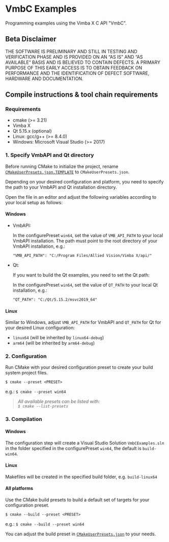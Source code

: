 VmbC Examples
=============

Programming examples using the Vimba X C API "VmbC".

Beta Disclaimer
---------------
THE SOFTWARE IS PRELIMINARY AND STILL IN TESTING AND VERIFICATION PHASE AND IS PROVIDED ON AN “AS IS” AND “AS AVAILABLE” BASIS AND IS BELIEVED TO CONTAIN DEFECTS. A PRIMARY PURPOSE OF THIS EARLY ACCESS IS TO OBTAIN FEEDBACK ON PERFORMANCE AND THE IDENTIFICATION OF DEFECT SOFTWARE, HARDWARE AND DOCUMENTATION.

Compile instructions & tool chain requirements
----------------------------------------------

### Requirements

* cmake (>= 3.21)
* Vimba X
* Qt 5.15.x (optional)
* Linux: gcc/g++ (>= 8.4.0)
* Windows: Microsoft Visual Studio (>= 2017)

### 1. Specify VmbAPI and Qt directory

Before running CMake to initialize the project, rename [`CMakeUserPresets.json.TEMPLATE`](./CMakeUserPresets.json.TEMPLATE) to `CMakeUserPresets.json`.

Depending on your desired configuration and platform, you need to specify the path to your VmbAPI and Qt installation directory.

Open the file in an editor and adjust the following variables according to your local setup as follows:

#### Windows

* VmbAPI:

    In the configurePreset `win64`, set the value of `VMB_API_PATH` to your local VmbAPI installation.
    The path must point to the root directory of your VmbAPI installation, e.g.:

    ```
    "VMB_API_PATH": "C:/Program Files/Allied Vision/Vimba X/api/"
    ```

* Qt:

    If you want to build the Qt examples, you need to set the Qt path:

    In the configurePreset `win64`, set the value of `QT_PATH` to your local Qt installation, e.g.:

    ```
    "QT_PATH": "C:/Qt/5.15.2/msvc2019_64"
    ```

#### Linux

Similar to Windows, adjust `VMB_API_PATH` for VmbAPI and `QT_PATH` for Qt for your desired Linux configuration:
* `linux64` (will be inherited by `linux64-debug`)
* `arm64` (will be inherited by `arm64-debug`)


### 2. Configuration
    
Run CMake with your desired configuration preset to create your build system project files.

```$ cmake --preset <PRESET>```

e.g.: ```$ cmake --preset win64```

> <em> All available presets can be listed with:    
    ```$ cmake --list-presets``` </em>

### 3. Compilation

#### Windows

The configuration step will create a Visual Studio Solution `VmbCExamples.sln` in the folder specified in the configurePreset `win64`, the default is `build-win64`.

#### Linux

Makefiles will be created in the specified build folder, e.g. `build-linux64`

#### All platforms

Use the CMake build presets to build a default set of targets for your configuration preset.

```$ cmake --build --preset <PRESET>```

e.g.: ```$ cmake --build --preset win64```

You can adjust the build preset in [`CMakeUserPresets.json`](./CMakeUserPresets.json) to your needs.